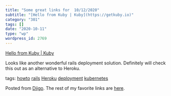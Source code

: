 ```yaml
---
title: "Some great links for  10/12/2020"
subtitle: "[Hello from Kuby | Kuby](https://getkuby.io)"
category: "301"
tags: []
date: "2020-10-11"
type: "wp"
wordpress_id: 2769
---
```

[Hello from Kuby | Kuby](https://getkuby.io) 

Looks like another wonderful rails deployment solution. Definitely will check this out as an alternative to Heroku. 

 tags: [howto](https://www.diigo.com/user/pitosalas/howto) [rails](https://www.diigo.com/user/pitosalas/rails) [Heroku](https://www.diigo.com/user/pitosalas/Heroku) [deployment](https://www.diigo.com/user/pitosalas/deployment) [kubernetes](https://www.diigo.com/user/pitosalas/kubernetes)

Posted from [Diigo](https://www.diigo.com). The rest of my favorite links are [here](https://www.diigo.com/user/pitosalas).